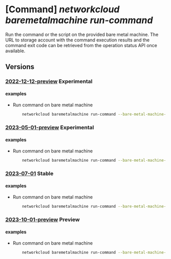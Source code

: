 # [Command] _networkcloud baremetalmachine run-command_

Run the command or the script on the provided bare metal machine. The URL to storage account with the command execution results and the command exit code can be retrieved from the operation status API once available.

## Versions

### [2022-12-12-preview](/Resources/mgmt-plane/L3N1YnNjcmlwdGlvbnMve30vcmVzb3VyY2Vncm91cHMve30vcHJvdmlkZXJzL21pY3Jvc29mdC5uZXR3b3JrY2xvdWQvYmFyZW1ldGFsbWFjaGluZXMve30vcnVuY29tbWFuZA==/2022-12-12-preview.xml) **Experimental**

<!-- mgmt-plane /subscriptions/{}/resourcegroups/{}/providers/microsoft.networkcloud/baremetalmachines/{}/runcommand 2022-12-12-preview -->

#### examples

- Run command on bare metal machine
    ```bash
        networkcloud baremetalmachine run-command --bare-metal-machine-name "bareMetalMachineName" --arguments "--argument1" "argument2" --limit-time-seconds 60 --script "cHdkCg==" --resource-group "resourceGroupName"
    ```

### [2023-05-01-preview](/Resources/mgmt-plane/L3N1YnNjcmlwdGlvbnMve30vcmVzb3VyY2Vncm91cHMve30vcHJvdmlkZXJzL21pY3Jvc29mdC5uZXR3b3JrY2xvdWQvYmFyZW1ldGFsbWFjaGluZXMve30vcnVuY29tbWFuZA==/2023-05-01-preview.xml) **Experimental**

<!-- mgmt-plane /subscriptions/{}/resourcegroups/{}/providers/microsoft.networkcloud/baremetalmachines/{}/runcommand 2023-05-01-preview -->

#### examples

- Run command on bare metal machine
    ```bash
        networkcloud baremetalmachine run-command --bare-metal-machine-name "bareMetalMachineName" --arguments "--argument1" "argument2" --limit-time-seconds 60 --script "cHdkCg==" --resource-group "resourceGroupName"
    ```

### [2023-07-01](/Resources/mgmt-plane/L3N1YnNjcmlwdGlvbnMve30vcmVzb3VyY2Vncm91cHMve30vcHJvdmlkZXJzL21pY3Jvc29mdC5uZXR3b3JrY2xvdWQvYmFyZW1ldGFsbWFjaGluZXMve30vcnVuY29tbWFuZA==/2023-07-01.xml) **Stable**

<!-- mgmt-plane /subscriptions/{}/resourcegroups/{}/providers/microsoft.networkcloud/baremetalmachines/{}/runcommand 2023-07-01 -->

#### examples

- Run command on bare metal machine
    ```bash
        networkcloud baremetalmachine run-command --bare-metal-machine-name "bareMetalMachineName" --arguments "--argument1" "argument2" --limit-time-seconds 60 --script "cHdkCg==" --resource-group "resourceGroupName"
    ```

### [2023-10-01-preview](/Resources/mgmt-plane/L3N1YnNjcmlwdGlvbnMve30vcmVzb3VyY2Vncm91cHMve30vcHJvdmlkZXJzL21pY3Jvc29mdC5uZXR3b3JrY2xvdWQvYmFyZW1ldGFsbWFjaGluZXMve30vcnVuY29tbWFuZA==/2023-10-01-preview.xml) **Preview**

<!-- mgmt-plane /subscriptions/{}/resourcegroups/{}/providers/microsoft.networkcloud/baremetalmachines/{}/runcommand 2023-10-01-preview -->

#### examples

- Run command on bare metal machine
    ```bash
        networkcloud baremetalmachine run-command --bare-metal-machine-name "bareMetalMachineName" --arguments "--argument1" "argument2" --limit-time-seconds 60 --script "cHdkCg==" --resource-group "resourceGroupName"
    ```
